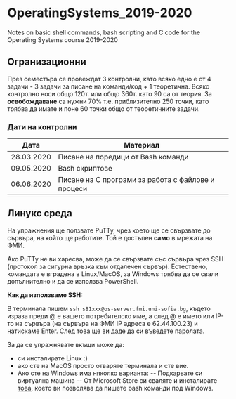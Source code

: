 # OperatingSystems_2019-2020
Notes on basic shell commands, bash scripting and C code for the Operating Systems course 2019-2020

## Огранизационни
През семестъра се провеждат 3 контролни, като всяко едно е от 4 задачи - 3 задачи за писане на команди/код + 1 теоретична. Всяко контролно носи общо 120т. или общо 360т. като 90 са от теория. 
За **освобождаване** са нужни 70% т.е. приблизително 250 точки, като трябва да имате и поне 60 точки общо от теоретичните задачи. 
### Дати на контролни 
Дата|Материал  |
|--|--|
|28.03.2020  |Писане на поредици от Bash команди  |
|09.05.2020  |Bash скриптове  |
|06.06.2020  |Писане на C програми за работа с файлове и процеси  |


## Линукс среда
На упражнения ще ползвате PuTTy, чрез което ще се свързвате до сървъра, на който ще работите. Той е достъпен **само** в мрежата на ФМИ.  

Ако PuTTy не ви харесва, може да се свързвате със сървъра чрез SSH (протокол за сигурна връзка към отдалечен сървър). Естествено, командата е вградена в Linux/MacOS, за Windows трябва да се свали допълнително и да се използва PowerShell. 

**Как да използваме SSH:**

В терминала пишем
`ssh s81xxx@os-server.fmi.uni-sofia.bg`, където израза преди @ е вашето потребителско име, а след @ е името или IP-то на сървъра (на сървъра на ФМИ IP адреса е 62.44.100.23) и натискаме Enter. След това ще ви даде да си въведете паролата.

За да се упражнявате вкъщи може да:

 - си инсталирате Linux :)
 - ако сте на MacOS просто отваряте терминала и сте вие.
 - Ако сте на Windows има няколко варианта:
 -- Подкарвате си виртуална машина 
 -- От Microsoft Store си сваляте и инсталирате [това](https://www.microsoft.com/en-us/p/ubuntu/9nblggh4msv6?activetab=pivot:overviewtab), което ви позволява да пишете bash команди под Windows. 

